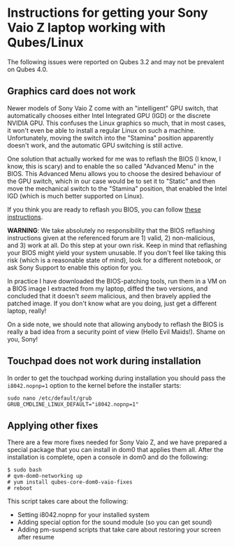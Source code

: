 
Instructions for getting your Sony Vaio Z laptop working with Qubes/Linux
=========================================================================

The following issues were reported on Qubes 3.2 and may not be prevalent on Qubes 4.0. 

Graphics card does not work
---------------------------

Newer models of Sony Vaio Z come with an "intelligent" GPU switch, that automatically chooses either Intel Integrated GPU (IGD) or the discrete NVIDIA GPU. This confuses the Linux graphics so much, that in most cases, it won't even be able to install a regular Linux on such a machine. Unfortunately, moving the switch into the "Stamina" position apparently doesn't work, and the automatic GPU switching is still active.

One solution that actually worked for me was to reflash the BIOS (I know, I know, this is scary) and to enable the so called "Advanced Menu" in the BIOS. This Advanced Menu allows you to choose the desired behaviour of the GPU switch, which in our case would be to set it to "Static" and then move the mechanical switch to the "Stamina" position, that enabled the Intel IGD (which is much better supported on Linux).

If you think you are ready to reflash you BIOS, you can follow [these instructions](http://forum.notebookreview.com/sony/473226-insyde-hacking-new-vaio-z-advanced-menu-bios.html).

**WARNING**: We take absolutely no responsibility that the BIOS reflashing instructions given at the referenced forum are 1) valid, 2) non-malicious, and 3) work at all. Do this step at your own risk. Keep in mind that reflashing your BIOS might yield your system unusable. If you don't feel like taking this risk (which is a reasonable state of mind), look for a different notebook, or ask Sony Support to enable this option for you.

In practice I have downloaded the BIOS-patching tools, run them in a VM on a BIOS image I extracted from my laptop, diffed the two versions, and concluded that it doesn't *seem* malicious, and then bravely applied the patched image. If you don't know what are you doing, just get a different laptop, really!

On a side note, we should note that allowing anybody to reflash the BIOS is really a bad idea from a security point of view (Hello Evil Maids!). Shame on you, Sony!

Touchpad does not work during installation 
------------------------------------------

In order to get the touchpad working during installation you should pass the `i8042.nopnp=1` option to the kernel before the installer starts:

~~~
sudo nano /etc/default/grub
GRUB_CMDLINE_LINUX_DEFAULT="i8042.nopnp=1"
~~~

Applying other fixes
--------------------

There are a few more fixes needed for Sony Vaio Z, and we have prepared a special package that you can install in dom0 that applies them all. After the installation is complete, open a console in dom0 and do the following:

~~~
$ sudo bash
# qvm-dom0-networking up
# yum install qubes-core-dom0-vaio-fixes
# reboot
~~~

This script takes care about the following:

-   Setting i8042.nopnp for your installed system
-   Adding special option for the sound module (so you can get sound)
-   Adding pm-suspend scripts that take care about restoring your screen after resume

